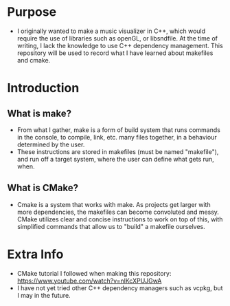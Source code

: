 # Purpose
* I originally wanted to make a music visualizer in C++, which would require the use of libraries such as openGL, or libsndfile. At the time of writing, I lack the knowledge to use C++ dependency management. This repository will be used to record what I have learned about makefiles and cmake.

# Introduction
## What is make?
* From what I gather, make is a form of build system that runs commands in the console, to compile, link, etc. many files together, in a behaviour determined by the user.
* These instructions are stored in makefiles (must be named "makefile"), and run off a target system, where the user can define what gets run, when.

## What is CMake?
* Cmake is a system that works with make. As projects get larger with more dependencies, the makefiles can become convoluted and messy. CMake utilizes clear and concise instructions to work on top of this, with simplified commands that allow us to "build" a makefile ourselves.

# Extra Info
* CMake tutorial I followed when making this repository: https://www.youtube.com/watch?v=nlKcXPUJGwA
* I have not yet tried other C++ dependency managers such as vcpkg, but I may in the future.